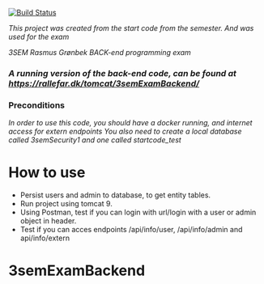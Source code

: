 [![Build Status](https://travis-ci.com/Groenbek/3semExamBackend.svg?branch=main)](https://travis-ci.com/Groenbek/3semExamBackend)

*This project was created from the start code from the semester. And was used for the exam*

*3SEM Rasmus Grønbek BACK-end programming exam*
### *A running version of the back-end code, can be found at https://rallefar.dk/tomcat/3semExamBackend/*


### Preconditions
*In order to use this code, you should have a docker running, and internet access for extern endpoints*
*You also need to create a local database called 3semSecurity1 and one called startcode_test*

# How to use
- Persist users and admin to database, to get entity tables.
- Run project using tomcat 9.
- Using Postman, test if you can login with url/login with a user or admin object in header.
- Test if you can acces endpoints /api/info/user, /api/info/admin and api/info/extern
# 3semExamBackend
